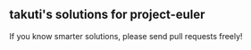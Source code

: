 ## takuti's solutions for project-euler

If you know smarter solutions, please send pull requests freely!
